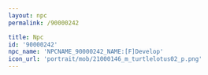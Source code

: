 ```yaml
---
layout: npc
permalink: /90000242

title: Npc
id: '90000242'
npc_name: 'NPCNAME_90000242_NAME:[F]Develop'
icon_url: 'portrait/mob/21000146_m_turtlelotus02_p.png'
---
```

